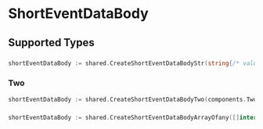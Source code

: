 # ShortEventDataBody


## Supported Types

### 

```go
shortEventDataBody := shared.CreateShortEventDataBodyStr(string{/* values here */})
```

### Two

```go
shortEventDataBody := shared.CreateShortEventDataBodyTwo(components.Two{/* values here */})
```

### 

```go
shortEventDataBody := shared.CreateShortEventDataBodyArrayOfany([]interface{}{/* values here */})
```

